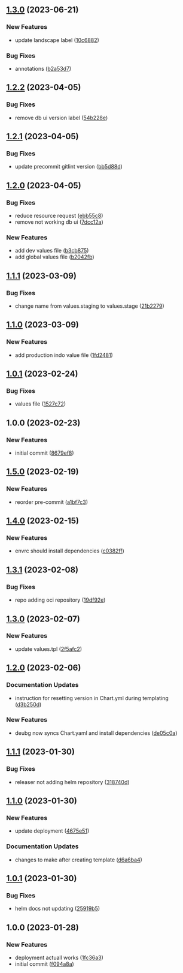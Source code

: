 ## [1.3.0](https://github.com/tr8team/helm.systems_database-ui/compare/v1.2.2...v1.3.0) (2023-06-21)


### New Features

* update landscape label ([10c6882](https://github.com/tr8team/helm.systems_database-ui/commit/10c6882e2500ce8ea94782b1f235d1f2973cfad4))


### Bug Fixes

* annotations ([b2a53d7](https://github.com/tr8team/helm.systems_database-ui/commit/b2a53d7a1510ebf69b9876989d282df4799d98d3))

## [1.2.2](https://github.com/tr8team/helm.systems_database-ui/compare/v1.2.1...v1.2.2) (2023-04-05)


### Bug Fixes

* remove db ui version label ([54b228e](https://github.com/tr8team/helm.systems_database-ui/commit/54b228e6c44df6a53e9c6fcdba28d3d7bd13a961))

## [1.2.1](https://github.com/tr8team/helm.systems_database-ui/compare/v1.2.0...v1.2.1) (2023-04-05)


### Bug Fixes

* update precommit gitlint version ([bb5d88d](https://github.com/tr8team/helm.systems_database-ui/commit/bb5d88d2165185dab8b85ac34402e74a842256b6))

## [1.2.0](https://github.com/tr8team/helm.systems_database-ui/compare/v1.1.1...v1.2.0) (2023-04-05)


### Bug Fixes

* reduce resource request ([ebb55c8](https://github.com/tr8team/helm.systems_database-ui/commit/ebb55c83c4be54fe9fbd728e1f92d50f3ad0a61f))
* remove not working db ui ([7dcc12a](https://github.com/tr8team/helm.systems_database-ui/commit/7dcc12a010abbf57103ac2a0b5f2342061a8c06d))


### New Features

* add dev values file ([b3cb875](https://github.com/tr8team/helm.systems_database-ui/commit/b3cb8758624d7bdcff0e3dae026c5d6f2f717d37))
* add global values file ([b2042fb](https://github.com/tr8team/helm.systems_database-ui/commit/b2042fbffc57c89a5169daf5414f5510e7d440ed))

## [1.1.1](https://github.com/tr8team/helm.systems_database-ui/compare/v1.1.0...v1.1.1) (2023-03-09)


### Bug Fixes

* change name from values.staging to values.stage ([21b2279](https://github.com/tr8team/helm.systems_database-ui/commit/21b2279418d9ee5b6c42ac9dfd62f99c642eac3b))

## [1.1.0](https://github.com/tr8team/helm.systems_database-ui/compare/v1.0.1...v1.1.0) (2023-03-09)


### New Features

* add production indo value file ([1fd2481](https://github.com/tr8team/helm.systems_database-ui/commit/1fd2481d7a688a7264a1f39a7a01e11323c22396))

## [1.0.1](https://github.com/tr8team/helm.systems_database-ui/compare/v1.0.0...v1.0.1) (2023-02-24)


### Bug Fixes

* values file ([1527c72](https://github.com/tr8team/helm.systems_database-ui/commit/1527c720f8006d6cc1fc70488ad623b35d0b2685))

## 1.0.0 (2023-02-23)


### New Features

* initial commit ([8679ef8](https://github.com/tr8team/helm.systems_database-ui/commit/8679ef83b78abd65deafbc7c6d3a5ed72a39462f))

## [1.5.0](https://github.com/tr8team/helm-wrapper-template/compare/v1.4.0...v1.5.0) (2023-02-19)


### New Features

* reorder pre-commit ([a1bf7c3](https://github.com/tr8team/helm-wrapper-template/commit/a1bf7c348737d502dbdb49137829e1fb94abc5d8))

## [1.4.0](https://github.com/tr8team/helm-wrapper-template/compare/v1.3.1...v1.4.0) (2023-02-15)


### New Features

* envrc should install dependencies ([c0382ff](https://github.com/tr8team/helm-wrapper-template/commit/c0382ffee659d47d42eb0db9eeb4edb4253129c8))

## [1.3.1](https://github.com/tr8team/helm-wrapper-template/compare/v1.3.0...v1.3.1) (2023-02-08)


### Bug Fixes

* repo adding oci repository ([19df92e](https://github.com/tr8team/helm-wrapper-template/commit/19df92eb4595e26d9b55a5bbcb781d61b0513fbe))

## [1.3.0](https://github.com/tr8team/helm-wrapper-template/compare/v1.2.0...v1.3.0) (2023-02-07)


### New Features

* update values.tpl ([2f5afc2](https://github.com/tr8team/helm-wrapper-template/commit/2f5afc2e434ba61fb1015a6a5b8e6274ada9c16d))

## [1.2.0](https://github.com/tr8team/helm-wrapper-template/compare/v1.1.1...v1.2.0) (2023-02-06)


### Documentation Updates

* instruction for resetting version in Chart.yml during templating ([d3b250d](https://github.com/tr8team/helm-wrapper-template/commit/d3b250d43d294320d42ca49e99db6c743a353e95))


### New Features

* deubg now syncs Chart.yaml and install dependencies ([de05c0a](https://github.com/tr8team/helm-wrapper-template/commit/de05c0a197c7163e4e0d0cc1e878e6c51c0fbe27))

## [1.1.1](https://github.com/tr8team/helm-wrapper-template/compare/v1.1.0...v1.1.1) (2023-01-30)


### Bug Fixes

* releaser not adding helm repository ([318740d](https://github.com/tr8team/helm-wrapper-template/commit/318740d46da0eb3cd6b49c861ccda9d5e49805bb))

## [1.1.0](https://github.com/tr8team/helm-wrapper-template/compare/v1.0.1...v1.1.0) (2023-01-30)


### New Features

* update deployment ([4675e51](https://github.com/tr8team/helm-wrapper-template/commit/4675e51114c721315584e024ff8fe1bd74057944))


### Documentation Updates

* changes to make after creating template ([d6a6ba4](https://github.com/tr8team/helm-wrapper-template/commit/d6a6ba4cc8cbec4595c8c8344d6b92e4198a17f1))

## [1.0.1](https://github.com/tr8team/helm-wrapper-template/compare/v1.0.0...v1.0.1) (2023-01-30)


### Bug Fixes

* helm docs not updating ([25919b5](https://github.com/tr8team/helm-wrapper-template/commit/25919b53d7e2a70f478703c373357a4b9af32e79))

## 1.0.0 (2023-01-28)


### New Features

* deployment actuall works ([1fc36a3](https://github.com/tr8team/helm-wrapper-template/commit/1fc36a388036176a787139c861543d95991afa5f))
* initial commit ([f094a8a](https://github.com/tr8team/helm-wrapper-template/commit/f094a8acf87f57e6a2edd8b2bfce192cd55a1fdf))
